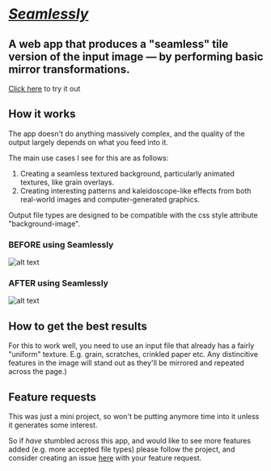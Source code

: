 # ***[Seamlessly](http://seamlessly.vincemaina.co.uk)***
## A web app that produces a "seamless" tile version of the input image — by performing basic mirror transformations.

[Click here](http://seamlessly.vincemaina.co.uk) to try it out

## How it works

The app doesn't do anything massively complex, and the quality of the output largely depends on what you feed into it.

The main use cases I see for this are as follows:

1. Creating a seamless textured background, particularly animated textures, like grain overlays.
1. Creating interesting patterns and kaleidoscope-like effects from both real-world images and computer-generated graphics.

Output file types are designed to be compatible with the css style attribute "background-image".

### BEFORE using Seamlessly

![alt text](before.gif)

### AFTER using Seamlessly

![alt text](after.gif)


## How to get the best results

For this to work well, you need to use an input file that already has a fairly "uniform" texture. E.g. grain, scratches, crinkled paper etc. Any distincitive features in the image will stand out as they'll be mirrored and repeated across the page.)


## Feature requests

This was just a mini project, so won't be putting anymore time into it unless it generates some interest.

So if *have* stumbled across this app, and would like to see more features added (e.g. more accepted file types) please follow the project, and consider creating an issue [here](https://github.com/vchapandrews/seamlessly/issues) with your feature request.